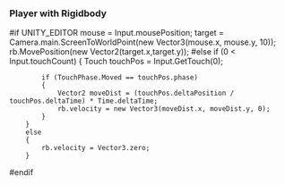 ### Player with Rigidbody
#if UNITY_EDITOR
        mouse = Input.mousePosition;
        target = Camera.main.ScreenToWorldPoint(new Vector3(mouse.x, mouse.y, 10));
        rb.MovePosition(new Vector2(target.x,target.y));
#else
        if (0 < Input.touchCount)
        {
            Touch touchPos = Input.GetTouch(0);

            if (TouchPhase.Moved == touchPos.phase)
            {
                Vector2 moveDist = (touchPos.deltaPosition / touchPos.deltaTime) * Time.deltaTime;
                rb.velocity = new Vector3(moveDist.x, moveDist.y, 0);
            }
        }
        else
        {
            rb.velocity = Vector3.zero;
        }
#endif
